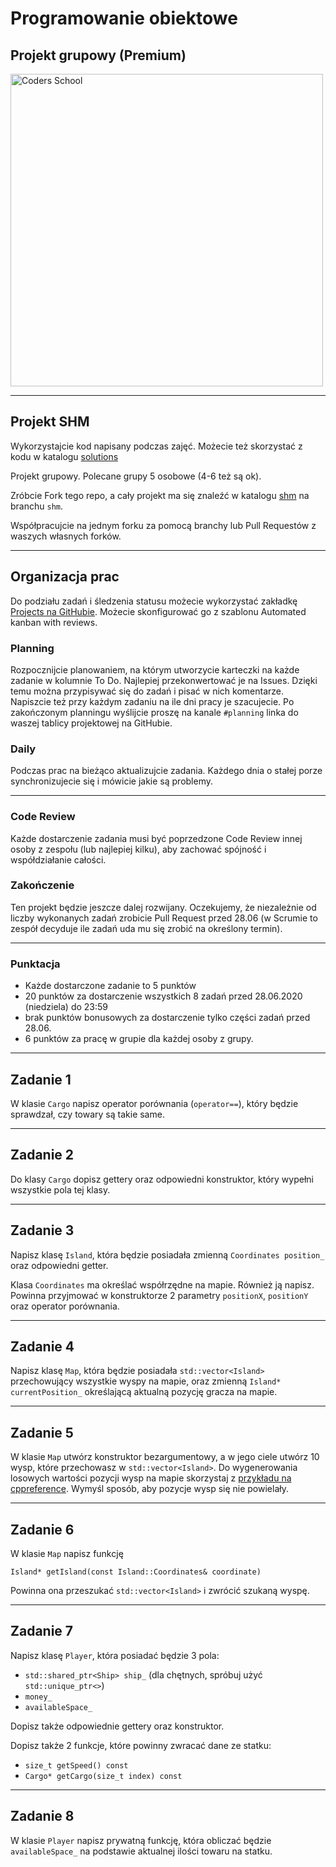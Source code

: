 <!-- .slide: data-background="#111111" -->

# Programowanie obiektowe

## Projekt grupowy (Premium)

<a href="https://coders.school">
    <img width="500" data-src="../coders_school_logo.png" alt="Coders School" class="plain">
</a>

___

## Projekt SHM

Wykorzystajcie kod napisany podczas zajęć. Możecie też skorzystać z kodu w katalogu [solutions](solutions)

Projekt grupowy. Polecane grupy 5 osobowe (4-6 też są ok).

Zróbcie Fork tego repo, a cały projekt ma się znaleźć w katalogu [shm](../shm) na branchu `shm`.

Współpracujcie na jednym forku za pomocą branchy lub Pull Requestów z waszych własnych forków.

___

## Organizacja prac

Do podziału zadań i śledzenia statusu możecie wykorzystać zakładkę [Projects na GitHubie](https://github.com/coders-school/object-oriented-programming/projects). Możecie skonfigurować go z szablonu Automated kanban with reviews.

### Planning

Rozpocznijcie planowaniem, na którym utworzycie karteczki na każde zadanie w kolumnie To Do. Najlepiej przekonwertować je na Issues. Dzięki temu można przypisywać się do zadań i pisać w nich komentarze. Napiszcie też przy każdym zadaniu na ile dni pracy je szacujecie. Po zakończonym planningu wyślijcie proszę na kanale `#planning` linka do waszej tablicy projektowej na GitHubie.

### Daily

Podczas prac na bieżąco aktualizujcie zadania. Każdego dnia o stałej porze synchronizujecie się i mówicie jakie są problemy.

___

### Code Review

Każde dostarczenie zadania musi być poprzedzone Code Review innej osoby z zespołu (lub najlepiej kilku), aby zachować spójność i współdziałanie całości.

### Zakończenie

Ten projekt będzie jeszcze dalej rozwijany. Oczekujemy, że niezależnie od liczby wykonanych zadań zrobicie Pull Request przed 28.06 (w Scrumie to zespół decyduje ile zadań uda mu się zrobić na określony termin).

___

### Punktacja

* Każde dostarczone zadanie to 5 punktów
* 20 punktów za dostarczenie wszystkich 8 zadań przed 28.06.2020 (niedziela) do 23:59
* brak punktów bonusowych za dostarczenie tylko części zadań przed 28.06.
* 6 punktów za pracę w grupie dla każdej osoby z grupy.

___

## Zadanie 1

W klasie `Cargo` napisz operator porównania (`operator==`), który będzie sprawdzał, czy towary są takie same.

___

## Zadanie 2

Do klasy `Cargo` dopisz gettery oraz odpowiedni konstruktor, który wypełni wszystkie pola tej klasy.

___

## Zadanie 3

Napisz klasę `Island`, która będzie posiadała zmienną `Coordinates position_` oraz odpowiedni getter.

Klasa `Coordinates` ma określać współrzędne na mapie. Również ją napisz. Powinna przyjmować w konstruktorze 2 parametry `positionX`, `positionY` oraz operator porównania.
<!-- Klasa `Island` powinna posiadać także sklep. -->

___

## Zadanie 4

Napisz klasę `Map`, która będzie posiadała `std::vector<Island>` przechowujący wszystkie wyspy na mapie, oraz zmienną `Island* currentPosition_` określającą aktualną pozycję gracza na mapie.

___

## Zadanie 5

W klasie `Map` utwórz konstruktor bezargumentowy, a w jego ciele utwórz 10 wysp, które przechowasz w `std::vector<Island>`.
Do wygenerowania losowych wartości pozycji wysp na mapie skorzystaj z [przykładu na cppreference](https://en.cppreference.com/w/cpp/numeric/random/uniform_int_distribution).
Wymyśl sposób, aby pozycje wysp się nie powielały.

___

## Zadanie 6

W klasie `Map` napisz funkcję

`Island* getIsland(const Island::Coordinates& coordinate)`

Powinna ona przeszukać `std::vector<Island>` i zwrócić szukaną wyspę.

___

## Zadanie 7

Napisz klasę `Player`, która posiadać będzie 3 pola:

* `std::shared_ptr<Ship> ship_` (dla chętnych, spróbuj użyć `std::unique_ptr<>`)
* `money_`
* `availableSpace_`

Dopisz także odpowiednie gettery oraz konstruktor.

Dopisz także 2 funkcje, które powinny zwracać dane ze statku:

* `size_t getSpeed() const`
* `Cargo* getCargo(size_t index) const`

___

## Zadanie 8

W klasie `Player` napisz prywatną funkcję, która obliczać będzie `availableSpace_` na podstawie aktualnej ilości towaru na statku.
